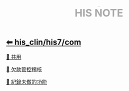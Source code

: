 <div style="text-align:center;padding-bottom: 20px">
  <div style="width: 100%;">
      <img src="../../../his_clin/img/open-book.png" style="zoom:15%;" />
  </div>
  <b style="color: darkgray; font-size: 28px; margin-top: 10px">HIS NOTE</b>
</div>

## [⬅ his_clin/his7/com](../his7.md)

[📄 共用](./共用.md)

[📄 欠款管控稽核](./欠款管控稽核.md)

[📄 紀錄未做的功能](./紀錄未做的功能.md)
